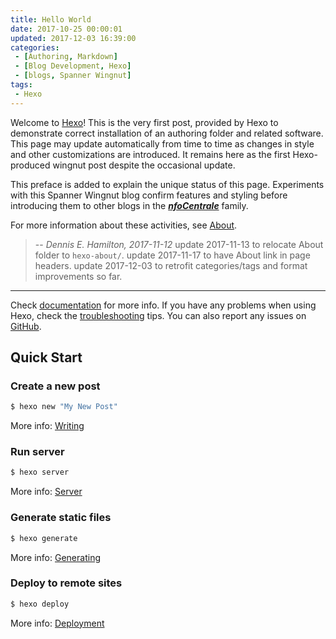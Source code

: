 ```yaml
---
title: Hello World
date: 2017-10-25 00:00:01
updated: 2017-12-03 16:39:00
categories:
 - [Authoring, Markdown]
 - [Blog Development, Hexo]
 - [blogs, Spanner Wingnut]
tags:
 - Hexo
---
```

Welcome to [Hexo](https://hexo.io/)! This is the very first post, provided by Hexo to demonstrate correct installation of an authoring folder and related software. This page may update automatically from time to time as changes in style and other customizations are introduced.  It remains here as the first Hexo-produced wingnut post despite the occasional update.  

This preface is added to explain the unique status of this page.  Experiments with this Spanner Wingnut blog confirm features and styling before introducing them to other blogs in the ***[nfoCentrale](http://nfocentrale.com)*** family.  

For more information about these activities, see [About](/BlunderDome/wingnut/hexo-about/).

> -- *Dennis E. Hamilton, 2017-11-12*
> update 2017-11-13 to relocate About folder to `hexo-about/`.
> update 2017-11-17 to have About link in page headers.
> update 2017-12-03 to retrofit categories/tags and format improvements so far.

***

Check [documentation](https://hexo.io/docs/) for more info. If you have any problems when using Hexo, check the [troubleshooting](https://hexo.io/docs/troubleshooting.html) tips.  You can also report any issues on [GitHub](https://github.com/hexojs/hexo/issues).

## Quick Start

### Create a new post

``` bash
$ hexo new "My New Post"
```

More info: [Writing](https://hexo.io/docs/writing.html)

### Run server

``` bash
$ hexo server
```

More info: [Server](https://hexo.io/docs/server.html)

### Generate static files

``` bash
$ hexo generate
```

More info: [Generating](https://hexo.io/docs/generating.html)

### Deploy to remote sites

``` bash
$ hexo deploy
```

More info: [Deployment](https://hexo.io/docs/deployment.html)
